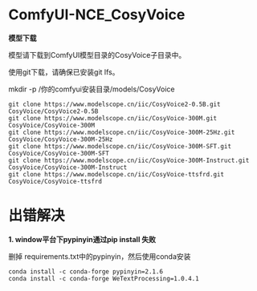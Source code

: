 # ComfyUI-NCE_CosyVoice

**模型下载**

模型请下载到ComfyUI模型目录的CosyVoice子目录中。

使用git下载，请确保已安装git lfs。

mkdir -p /你的comfyui安装目录/models/CosyVoice

```
git clone https://www.modelscope.cn/iic/CosyVoice2-0.5B.git CosyVoice/CosyVoice2-0.5B
git clone https://www.modelscope.cn/iic/CosyVoice-300M.git CosyVoice/CosyVoice-300M
git clone https://www.modelscope.cn/iic/CosyVoice-300M-25Hz.git CosyVoice/CosyVoice-300M-25Hz
git clone https://www.modelscope.cn/iic/CosyVoice-300M-SFT.git CosyVoice/CosyVoice-300M-SFT
git clone https://www.modelscope.cn/iic/CosyVoice-300M-Instruct.git CosyVoice/CosyVoice-300M-Instruct
git clone https://www.modelscope.cn/iic/CosyVoice-ttsfrd.git CosyVoice/CosyVoice-ttsfrd
```

# 出错解决

**1. window平台下pypinyin通过pip install 失败**

删掉 requirements.txt中的pypinyin，然后使用conda安装

```
conda install -c conda-forge pypinyin=2.1.6
conda install -c conda-forge WeTextProcessing=1.0.4.1
```
